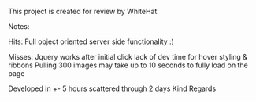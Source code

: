 
This project is created for review by WhiteHat

Notes:

Hits:
  Full object oriented server side functionality :)


Misses:
  Jquery works after initial click
  lack of dev time for hover styling & ribbons
  Pulling 300 images may take up to 10 seconds to fully load on the page


Developed in +- 5 hours scattered through 2 days
Kind Regards
